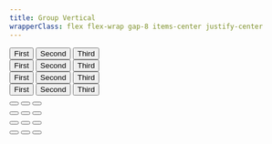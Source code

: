 ```yaml
---
title: Group Vertical
wrapperClass: flex flex-wrap gap-8 items-center justify-center
---
```


<div class="vv-button-group vv-button-group--vertical" role="group">
    <button class="vv-button">
        First
    </button>
    <button class="vv-button" aria-selected="true">
        Second
    </button>
    <button class="vv-button">
        Third
    </button>
</div>

<div class="vv-button-group vv-button-group--vertical vv-button-group--compact" role="group">
    <button class="vv-button">
        First
    </button>
    <button class="vv-button" aria-selected="true">
        Second
    </button>
    <button class="vv-button">
        Third
    </button>
</div>

<div class="vv-button-group vv-button-group--vertical" role="group">
    <button class="vv-button vv-button--action">
        <IconifyIcon icon="akar-icons:pencil" />
        First
    </button>
    <button class="vv-button vv-button--action" aria-selected="true">
         <IconifyIcon icon="akar-icons:cut" />
        Second
    </button>
    <button class="vv-button vv-button--action">
        <IconifyIcon icon="akar-icons:copy" />
        Third
    </button>
</div>

<div class="vv-button-group vv-button-group--vertical vv-button-group--compact" role="group">
    <button class="vv-button vv-button--action">
        <IconifyIcon icon="akar-icons:pencil" />
        First
    </button>
    <button class="vv-button vv-button--action" aria-selected="true">
         <IconifyIcon icon="akar-icons:cut" />
        Second
    </button>
    <button class="vv-button vv-button--action">
        <IconifyIcon icon="akar-icons:copy" />
        Third
    </button>
</div>

<div class="vv-button-group vv-button-group--vertical" role="group">
    <button class="vv-button vv-button--action" title="First">
        <IconifyIcon icon="akar-icons:pencil" />
    </button>
    <button class="vv-button vv-button--action" title="Second" aria-selected="true">
         <IconifyIcon icon="akar-icons:cut" />
    </button>
    <button class="vv-button vv-button--action" title="Third">
        <IconifyIcon icon="akar-icons:copy" />
    </button>
</div>

<div class="vv-button-group vv-button-group--vertical vv-button-group--compact" role="group">
    <button class="vv-button vv-button--action" title="First">
        <IconifyIcon icon="akar-icons:pencil" />
    </button>
    <button class="vv-button vv-button--action" title="Second" aria-selected="true">
         <IconifyIcon icon="akar-icons:cut" />
    </button>
    <button class="vv-button vv-button--action" title="Third">
        <IconifyIcon icon="akar-icons:copy" />
    </button>
</div>

<div class="vv-button-group vv-button-group--vertical" role="group">
    <button class="vv-button vv-button--action-quiet" title="First">
        <IconifyIcon icon="akar-icons:pencil" />
    </button>
    <button class="vv-button vv-button--action-quiet" aria-selected="true" title="Second">
         <IconifyIcon icon="akar-icons:cut" />
    </button>
    <button class="vv-button vv-button--action-quiet" title="Third">
        <IconifyIcon icon="akar-icons:copy" />
    </button>
</div>

<div class="vv-button-group vv-button-group--vertical vv-button-group--compact" role="group">
    <button class="vv-button vv-button--action-quiet" title="First">
        <IconifyIcon icon="akar-icons:pencil" />
    </button>
    <button class="vv-button vv-button--action-quiet" aria-selected="true" title="Second">
         <IconifyIcon icon="akar-icons:cut" />
    </button>
    <button class="vv-button vv-button--action-quiet" title="Third">
        <IconifyIcon icon="akar-icons:copy" />
    </button>
</div>